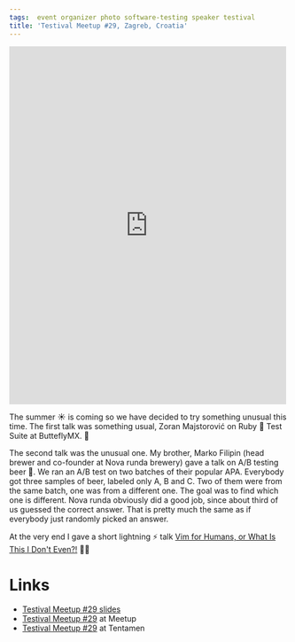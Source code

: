 ```yaml
---
tags:  event organizer photo software-testing speaker testival
title: 'Testival Meetup #29, Zagreb, Croatia'
---
```

<iframe src="https://www.facebook.com/plugins/post.php?href=https%3A%2F%2Fwww.facebook.com%2Fmedia%2Fset%2F%3Fset%3Da.10155366653877290.1073741926.735252289%26type%3D3&width=500" width="500" height="646" style="border:none;overflow:hidden" scrolling="no" frameborder="0" allowTransparency="true"></iframe>

The summer ☀️ is coming so we have decided to try something unusual this time. The first talk was something usual, Zoran Majstorović on Ruby 💎 Test Suite at ButteflyMX. 🦋

The second talk was the unusual one. My brother, Marko Filipin (head brewer and co-founder at Nova runda brewery) gave a talk on A/B testing beer 🍺. We ran an A/B test on two batches of their popular APA. Everybody got three samples of beer, labeled only A, B and C. Two of them were from the same batch, one was from a different one. The goal was to find which one is different. Nova runda obviously did a good job, since about third of us guessed the correct answer. That is pretty much the same as if everybody just randomly picked an answer.

At the very end I gave a short lightning ⚡️ talk [Vim for Humans, or What Is This I Don't Even?!](/vim) 🤷‍♂️

# Links

- [Testival Meetup #29 slides](https://github.com/zeljkofilipin/testival/tree/master/files/29)
- [Testival Meetup #29](https://www.meetup.com/testival/events/239482386/) at Meetup
- [Testival Meetup #29](https://blog.tentamen.eu/what-i-learned-on-testival-29-meetup/) at Tentamen
